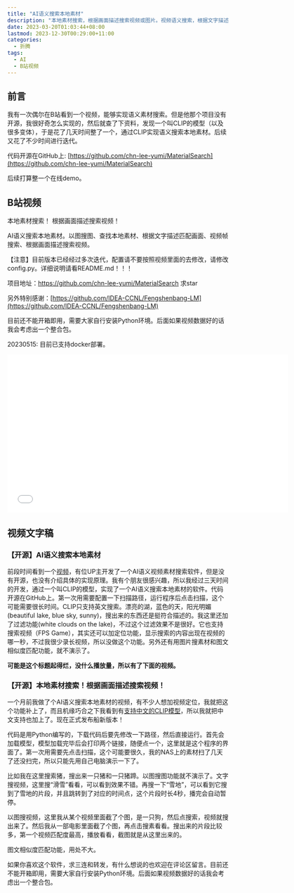 ```yaml
---
title: "AI语义搜索本地素材"
description: "本地素材搜索，根据画面描述搜索视频或图片。视频语义搜索，根据文字描述搜素材，图搜视频，AI描述画面搜视频。"
date: 2023-03-20T01:03:44+08:00
lastmod: 2023-12-30T00:29:00+11:00
categories:
  - 折腾
tags:
  - AI
  - B站视频
---
```


## 前言

我有一次偶尔在B站看到一个视频，能够实现语义素材搜索。但是他那个项目没有开源，我很好奇怎么实现的，然后就查了下资料，发现一个叫CLIP的模型（以及很多变体），于是花了几天时间整了一个，通过CLIP实现语义搜索本地素材。后续又花了不少时间进行迭代。

代码开源在GitHub上: [https://github.com/chn-lee-yumi/MaterialSearch](https://github.com/chn-lee-yumi/MaterialSearch)

后续打算整一个在线demo。

## B站视频

本地素材搜索！ 根据画面描述搜索视频！

AI语义搜索本地素材。以图搜图、查找本地素材、根据文字描述匹配画面、视频帧搜索、根据画面描述搜索视频。

【注意】目前版本已经经过多次迭代，配置请不要按照视频里面的去修改，请修改config.py。详细说明请看README.md！！！

项目地址：https://github.com/chn-lee-yumi/MaterialSearch 求star

另外特别感谢：[https://github.com/IDEA-CCNL/Fengshenbang-LM](https://github.com/IDEA-CCNL/Fengshenbang-LM)

目前还不能开箱即用，需要大家自行安装Python环境。后面如果视频数据好的话我会考虑出一个整合包。

20230515: 目前已支持docker部署。

<iframe style="height:360px;width:640px" src="//player.bilibili.com/player.html?aid=698195036&bvid=BV1vm4y1C7SL&cid=1114965423&page=1&autoplay=0" scrolling="no" border="0" frameborder="no" framespacing="0" allowfullscreen="true"> </iframe>

## 视频文字稿

### 【开源】AI语义搜索本地素材

前段时间看到一个[视频](https://www.bilibili.com/video/BV1tv4y1k7kU)，有位UP主开发了一个AI语义视频素材搜索软件，但是没有开源，也没有介绍具体的实现原理。我有个朋友很感兴趣，所以我经过三天时间的开发，通过一个叫CLIP的模型，实现了一个AI语义搜索本地素材的软件。代码开源在GitHub上。第一次用需要配置一下扫描路径，运行程序后点击扫描，这个可能需要很长时间。CLIP只支持英文搜索。漂亮的湖，蓝色的天，阳光明媚(beautiful lake, blue sky, sunny)，搜出来的东西还是挺符合描述的。我这里还加了过滤功能(white clouds on the lake)，不过这个过滤效果不是很好。它也支持搜索视频（FPS Game），其实还可以加定位功能，显示搜索的内容出现在视频的哪一秒，不过我很少录长视频，所以没做这个功能。另外还有用图片搜素材和图文相似度匹配功能，就不演示了。

**可能是这个标题起得烂，没什么播放量，所以有了下面的视频。**

### 【开源】本地素材搜索！根据画面描述搜索视频！

一个月前我做了个AI语义搜索本地素材的视频，有不少人想加视频定位，我就把这个功能补上了，而且机缘巧合之下我看到有[支持中文的CLIP模型](https://github.com/IDEA-CCNL/Fengshenbang-LM)，所以我就把中文支持也加上了。现在正式发布船新版本！

代码是用Python编写的，下载代码后要先修改一下路径，然后直接运行。首先会加载模型，模型加载完毕后会打印两个链接，随便点一个，这里就是这个程序的界面了。第一次用需要先点击扫描，这个可能要很久，我的NAS上的素材扫了几天了还没扫完，所以只能先用自己电脑演示一下了。

比如我在这里搜索猪，搜出来一只猪和一只猪蹄。以图搜图功能就不演示了。文字搜视频，这里搜“滑雪”看看，可以看到效果不错。再搜一下“雪地”，可以看到它搜到了雪地的片段，并且跳转到了对应的时间点，这个片段时长4秒，播完会自动暂停。

以图搜视频，这里我从某个视频里面截了个图，是一只狗，然后点搜索，视频就搜出来了。然后我从一部电影里面截了个图，再点击搜素看看。搜出来的片段比较多，第一个视频匹配度最高，播放看看，截图就是从这里出来的。

图文相似度匹配功能，用处不大。

如果你喜欢这个软件，求三连和转发，有什么想说的也欢迎在评论区留言。目前还不能开箱即用，需要大家自行安装Python环境。后面如果视频数据好的话我会考虑出一个整合包。
